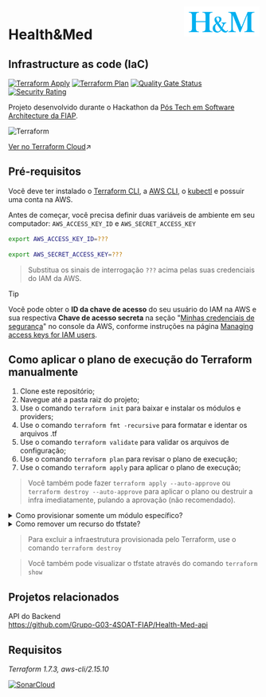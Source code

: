 <img src="https://github.com/Grupo-G03-4SOAT-FIAP/Health-Med-iac/raw/main/docs/img/H-and-M-logo.png" alt="Health&Med" title="Health&Med" align="right" height="60" />

# Health&Med
## Infrastructure as code (IaC)

[![Terraform Apply](https://github.com/Grupo-G03-4SOAT-FIAP/Health-Med-iac/actions/workflows/terraform-apply.yml/badge.svg)](https://github.com/Grupo-G03-4SOAT-FIAP/Health-Med-iac/actions/workflows/terraform-apply.yml)
[![Terraform Plan](https://github.com/Grupo-G03-4SOAT-FIAP/Health-Med-iac/actions/workflows/terraform-plan.yml/badge.svg)](https://github.com/Grupo-G03-4SOAT-FIAP/Health-Med-iac/actions/workflows/terraform-plan.yml)
[![Quality Gate Status](https://sonarcloud.io/api/project_badges/measure?project=Grupo-G03-4SOAT-FIAP_Health-Med-iac&metric=alert_status)](https://sonarcloud.io/summary/new_code?id=Grupo-G03-4SOAT-FIAP_Health-Med-iac)
[![Security Rating](https://sonarcloud.io/api/project_badges/measure?project=Grupo-G03-4SOAT-FIAP_Health-Med-iac&metric=security_rating)](https://sonarcloud.io/summary/new_code?id=Grupo-G03-4SOAT-FIAP_Health-Med-iac)

Projeto desenvolvido durante o Hackathon da [Pós Tech em Software Architecture da FIAP](https://postech.fiap.com.br/curso/software-architecture/).

![Terraform](https://img.shields.io/badge/terraform-%235835CC.svg?style=for-the-badge&logo=terraform&logoColor=white)

[Ver no Terraform Cloud](https://app.terraform.io/app/Grupo-G03-4SOAT-FIAP/workspaces/Health-Med-iac)↗️

## Pré-requisitos

Você deve ter instalado o [Terraform CLI](https://developer.hashicorp.com/terraform/tutorials/aws-get-started/install-cli), a [AWS CLI](https://docs.aws.amazon.com/cli/latest/userguide/getting-started-install.html), o [kubectl](https://kubernetes.io/docs/tasks/tools/) e possuir uma conta na AWS.

Antes de começar, você precisa definir duas variáveis de ambiente em seu computador: `AWS_ACCESS_KEY_ID` e `AWS_SECRET_ACCESS_KEY`

```bash
export AWS_ACCESS_KEY_ID=???
```

```bash
export AWS_SECRET_ACCESS_KEY=???
```

> Substitua os sinais de interrogação `???` acima pelas suas credenciais do IAM da AWS.

> [!TIP]
> Você pode obter o **ID da chave de acesso** do seu usuário do IAM na AWS e sua respectiva **Chave de acesso secreta** na seção "[Minhas credenciais de segurança](https://us-east-1.console.aws.amazon.com/iam/home#/security_credentials)" no console da AWS, conforme instruções na página [Managing access keys for IAM users](https://docs.aws.amazon.com/IAM/latest/UserGuide/id_credentials_access-keys.html#Using_CreateAccessKey).

## Como aplicar o plano de execução do Terraform manualmente

1. Clone este repositório;
2. Navegue até a pasta raiz do projeto;
3. Use o comando `terraform init` para baixar e instalar os módulos e providers;
4. Use o comando `terraform fmt -recursive` para formatar e identar os arquivos .tf
5. Use o comando `terraform validate` para validar os arquivos de configuração;
6. Use o comando `terraform plan` para revisar o plano de execução;
7. Use o comando `terraform apply` para aplicar o plano de execução;

> Você também pode fazer `terraform apply --auto-approve` ou `terraform destroy --auto-approve` para aplicar o plano ou destruir a infra imediatamente, pulando a aprovação (não recomendado).

<details>

<summary>Como provisionar somente um módulo específico?</summary>

<br>

Para provisionar somente um módulo específico, use a opção `-target`:

```sh
terraform init
terraform apply -target="module.cognito_idp"
terraform destroy -target="module.cognito_idp"
```

</details>

<details>

<summary>Como remover um recurso do tfstate?</summary>

<br>

Para remover um recurso do `terraform.tfstate` use o comando abaixo:

```sh
terraform state rm "module.cluster_k8s.kubernetes_namespace_v1.health-med"
```

Isso é útil por exemplo quando o Terraform por algum motivo não é capaz de fazer a destruição de um recurso específico com `terraform destroy`, impedindo a destruição dos demais.

</details>

> Para excluir a infraestrutura provisionada pelo Terraform, use o comando `terraform destroy`

> Você também pode visualizar o tfstate através do comando `terraform show`

## Projetos relacionados

API do Backend\
https://github.com/Grupo-G03-4SOAT-FIAP/Health-Med-api

## Requisitos

*Terraform 1.7.3, aws-cli/2.15.10*

[![SonarCloud](https://sonarcloud.io/images/project_badges/sonarcloud-white.svg)](https://sonarcloud.io/summary/new_code?id=Grupo-G03-4SOAT-FIAP_Health-Med-iac)
